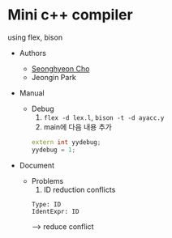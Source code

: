 # Mini c++ compiler

using flex, bison

- Authors
  - [Seonghyeon Cho](https://github.com/sh-cho/)
  - Jeongin Park

- Manual
  - Debug
    1. `flex -d lex.l`, `bison -t -d ayacc.y`
    1. main에 다음 내용 추가
    ```c++
    extern int yydebug;
    yydebug = 1;
    ```

- Document
  - Problems
    1. ID reduction conflicts
    ```
    Type: ID
    IdentExpr: ID
    ```
	--> reduce conflict